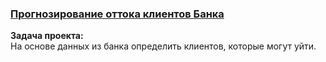 ### [Прогнозирование оттока клиентов Банка](https://github.com/chusovalex/DataScienceProjects/blob/main/project_05/project_05_churn_model.ipynb)

**Задача проекта:**\
На основе данных из банка определить клиентов, которые могут уйти.
